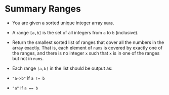# Summary Ranges

- You are given a sorted unique integer array `nums`.

- A range `[a,b]` is the set of all integers from `a` to `b` (inclusive).

- Return the smallest sorted list of ranges that cover all the numbers in the array exactly. That is, each element of `nums` is covered by exactly one of the ranges, and there is no integer `x` such that `x` is in one of the ranges but not in `nums`.

- Each range `[a,b]` in the list should be output as:

- `"a->b"` if `a != b`
- `"a"` if `a == b`
